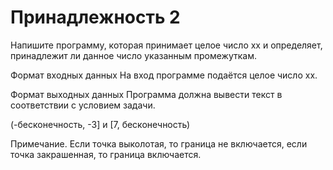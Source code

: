 # Принадлежность 2

Напишите программу, которая принимает целое число xx и определяет, принадлежит ли данное число указанным промежуткам.

Формат входных данных
На вход программе подаётся целое число xx.

Формат выходных данных
Программа должна вывести текст в соответствии с условием задачи.

(-бесконечность, -3] и [7, бесконечность)

Примечание. Если точка выколотая, то граница не включается, если точка закрашенная, то граница включается. 